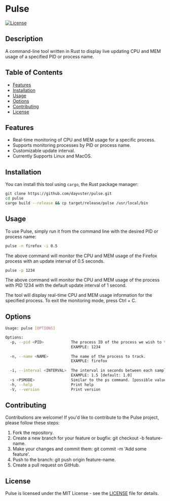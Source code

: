 # Pulse

[![License](https://img.shields.io/badge/license-MIT-blue.svg)](LICENSE)

## Description

A command-line tool written in Rust to display live updating CPU and MEM usage of a specified PID or process name.

## Table of Contents

- [Features](#features)
- [Installation](#installation)
- [Usage](#usage)
- [Options](#options)
- [Contributing](#contributing)
- [License](#license)

## Features

- Real-time monitoring of CPU and MEM usage for a specific process.
- Supports monitoring processes by PID or process name.
- Customizable update interval.
- Currently Supports Linux and MacOS.

## Installation

You can install this tool using `cargo`, the Rust package manager:

```bash
git clone https://github.com/dayvster/pulse.git
cd pulse
cargo build --release && cp target/release/pulse /usr/local/bin
```

## Usage

To use Pulse, simply run it from the command line with the desired PID or process name:

```bash
pulse -n firefox -i 0.5
```

The above command will monitor the CPU and MEM usage of the Firefox process with an update interval of 0.5 seconds.

```bash
pulse -p 1234
```

The above command will monitor the CPU and MEM usage of the process with PID 1234 with the default update interval of 1 second.

The tool will display real-time CPU and MEM usage information for the specified process. To exit the monitoring mode, press Ctrl + C.

## Options

```bash
Usage: pulse [OPTIONS]

Options:
  -p, --pid <PID>            The process ID of the process we wish to track.
                             EXAMPLE: 1234
                             
  -n, --name <NAME>          The name of the process to track.
                             EXAMPLE: firefox
                             
  -i, --interval <INTERVAL>  The interval in seconds between each sample.
                             EXAMPLE: 1.5 [default: 1.0]
  -s <PSMODE>                Similar to the ps command. [possible values: true, false]
  -h, --help                 Print help
  -V, --version              Print version

```


## Contributing

Contributions are welcome! If you'd like to contribute to the Pulse project, please follow these steps:

1) Fork the repository.
2) Create a new branch for your feature or bugfix: git checkout -b feature-name.
3) Make your changes and commit them: git commit -m 'Add some feature'.
4) Push to the branch: git push origin feature-name.
5) Create a pull request on GitHub.

## License

Pulse is licensed under the MIT License - see the [LICENSE](LICENSE) file for details.
